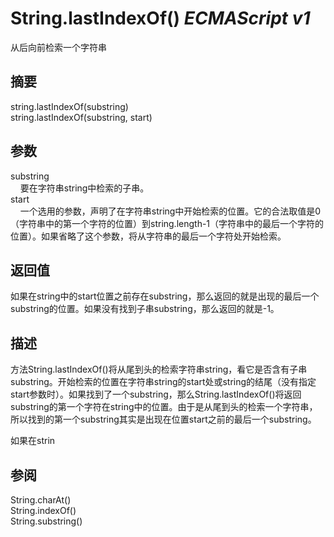 # String.lastIndexOf() _ECMAScript v1_

从后向前检索一个字符串

## 摘要

string.lastIndexOf(substring)  
string.lastIndexOf(substring, start)

## 参数

substring  
    要在字符串string中检索的子串。  
start  
    一个选用的参数，声明了在字符串string中开始检索的位置。它的合法取值是0（字符串中的第一个字符的位置）到string.length-1（字符串中的最后一个字符的位置）。如果省略了这个参数，将从字符串的最后一个字符处开始检索。

## 返回值

如果在string中的start位置之前存在substring，那么返回的就是出现的最后一个substring的位置。如果没有找到子串substring，那么返回的就是-1。

## 描述

方法String.lastIndexOf()将从尾到头的检索字符串string，看它是否含有子串substring。开始检索的位置在字符串string的start处或string的结尾（没有指定start参数时）。如果找到了一个substring，那么String.lastIndexOf()将返回substring的第一个字符在string中的位置。由于是从尾到头的检索一个字符串，所以找到的第一个substring其实是出现在位置start之前的最后一个substring。  
  
  
如果在strin

## 参阅

String.charAt()  
String.indexOf()  
String.substring()


